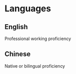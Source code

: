 # Languages

## English

Professional working proficiency

## Chinese

Native or bilingual proficiency

